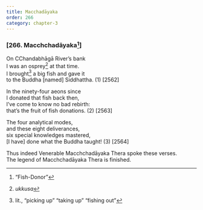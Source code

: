 ```yaml
---
title: Macchadāyaka
order: 266
category: chapter-3
---
```


### \[266. Ma<span class="diacritics" data-state="on">c</span><span class="no-diacritics" data-state="off">ch</span>chadāyaka[^1]\]

On <span class="diacritics" data-state="on">C</span><span class="no-diacritics" data-state="off">Ch</span>andabhāgā River’s bank  
I was an osprey[^2] at that time.  
I brought[^3] a big fish and gave it  
to the Buddha \[named\] Siddhattha. (1) \[2562\]

In the ninety-four aeons since  
I donated that fish back then,  
I’ve come to know no bad rebirth:  
that’s the fruit of fish donations. (2) \[2563\]

The four analytical modes,  
and these eight deliverances,  
six special knowledges mastered,  
\[I have\] done what the Buddha taught! (3) \[2564\]

Thus indeed Venerable Ma<span class="diacritics" data-state="on">c</span><span class="no-diacritics" data-state="off">ch</span>chadāyaka Thera spoke these verses.  
The legend of Ma<span class="diacritics" data-state="on">c</span><span class="no-diacritics" data-state="off">ch</span>chadāyaka Thera is finished.

[^1]: “Fish-Donor”

[^2]: *ukkusa*

[^3]: lit., “picking up” “taking up” “fishing out”
